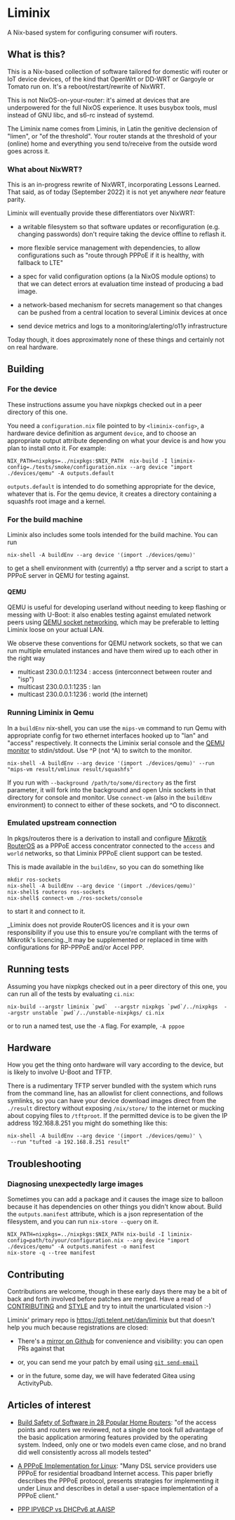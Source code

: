 # Liminix

A Nix-based system for configuring consumer wifi routers.

## What is this?

This is a Nix-based collection of software tailored for domestic wifi
router or IoT device devices, of the kind that OpenWrt or DD-WRT or
Gargoyle or Tomato run on. It's a reboot/restart/rewrite of NixWRT.

This is not NixOS-on-your-router: it's aimed at devices that are
underpowered for the full NixOS experience. It uses busybox tools,
musl instead of GNU libc, and s6-rc instead of systemd.

The Liminix name comes from Liminis, in Latin the genitive declension
of "limen", or "of the threshold". Your router stands at the threshold
of your (online) home and everything you send to/receive from the
outside word goes across it.

### What about NixWRT?

This is an in-progress rewrite of NixWRT, incorporating Lessons
Learned. That said, as of today (September 2022) it is not yet
anywhere _near_ feature parity.

Liminix will eventually provide these differentiators over NixWRT:

* a writable filesystem so that software updates or reconfiguration
  (e.g. changing passwords) don't require taking the device offline to
  reflash it.

* more flexible service management with dependencies, to allow
  configurations such as "route through PPPoE if it is healthy, with
  fallback to LTE"

* a spec for valid configuration options (a la NixOS module options)
  to that we can detect errors at evaluation time instead of producing
  a bad image.

* a network-based mechanism for secrets management so that changes can
  be pushed from a central location to several Liminix devices at once

* send device metrics and logs to a monitoring/alerting/o11y
  infrastructure

Today though, it does approximately none of these things and certainly
not on real hardware.


## Building

### For the device

These instructions assume you have nixpkgs checked out in a peer
directory of this one.

You need a `configuration.nix` file pointed to by `<liminix-config>`, a
hardware device definition as argument `device`, and to choose an
appropriate output attribute depending on what your device is and how
you plan to install onto it. For example:

    NIX_PATH=nixpkgs=../nixpkgs:$NIX_PATH  nix-build -I liminix-config=./tests/smoke/configuration.nix --arg device "import ./devices/qemu" -A outputs.default

`outputs.default` is intended to do something appropriate for the
device, whatever that is. For the qemu device, it creates a directory
containing a squashfs root image and a kernel.

### For the build machine

Liminix also includes some tools intended for the build machine. You can
run

    nix-shell -A buildEnv --arg device '(import ./devices/qemu)'

to get a shell environment with (currently) a tftp server and
a script to start a PPPoE server in QEMU for testing against.


#### QEMU

QEMU is useful for developing userland without needing to keep
flashing or messing with U-Boot: it also enables testing against
emulated network peers using [QEMU socket networking](https://wiki.qemu.org/Documentation/Networking#Socket),
which may be preferable to letting Liminix loose on your actual LAN.

We observe these conventions for QEMU network sockets, so that we can
run multiple emulated instances and have them wired up to each other
in the right way

* multicast 230.0.0.1:1234  : access (interconnect between router and "isp")
* multicast 230.0.0.1:1235  : lan
* multicast 230.0.0.1:1236  : world (the internet)

### Running Liminix in Qemu

In a `buildEnv` nix-shell, you can use the `mips-vm` command
to run Qemu with appropriate config for two ethernet interfaces
hooked up to "lan" and "access" respectively. It connects the Liminix
serial console and the [QEMU monitor](https://www.qemu.org/docs/master/system/monitor.html) to stdin/stdout. Use ^P (not ^A) to switch to the monitor.

    nix-shell -A buildEnv --arg device '(import ./devices/qemu)' --run "mips-vm result/vmlinux result/squashfs"

If you run with `--background /path/to/some/directory` as the first
parameter, it will fork into the background and open Unix sockets in
that directory for console and monitor.  Use `connect-vm` (also in the
`buildEnv` environment) to connect to either of these sockets, and ^O
to disconnect.

### Emulated upstream connection

In pkgs/routeros there is a derivation to install and configure
[Mikrotik RouterOS](https://mikrotik.com/software) as a PPPoE access
concentrator connected to the `access` and `world` networks, so that
Liminix PPPoE client support can be tested.

This is made available in the `buildEnv`, so you can do something like

    mkdir ros-sockets
    nix-shell -A buildEnv --arg device '(import ./devices/qemu)'
	nix-shell$ routeros ros-sockets
	nix-shell$ connect-vm ./ros-sockets/console

to start it and connect to it.

_Liminix does not provide RouterOS licences and it is your own
responsibility if you use this to ensure you're compliant with the
terms of Mikrotik's licencing._It may be supplemented or replaced in
time with configurations for RP-PPPoE and/or Accel PPP.

## Running tests

Assuming you have nixpkgs checked out in a peer directory of this one,
you can run all of the tests by evaluating `ci.nix`:

    nix-build --argstr liminix `pwd`  --argstr nixpkgs `pwd`/../nixpkgs  --argstr unstable `pwd`/../unstable-nixpkgs/ ci.nix

or to run a named test, use the `-A` flag. For example, `-A pppoe`


## Hardware

How you get the thing onto hardware will vary according to the device,
but is likely to involve U-Boot and TFTP.

There is a rudimentary TFTP server bundled with the system which runs
from the command line, has an allowlist for client connections, and
follows symlinks, so you can have your device download images direct
from the `./result` directory without exposing `/nix/store/` to the
internet or mucking about copying files to `/tftproot`. If the
permitted device is to be given the IP address 192.168.8.251 you might
do something like this:

    nix-shell -A buildEnv --arg device '(import ./devices/qemu)' \
	 --run "tufted -a 192.168.8.251 result"


## Troubleshooting

### Diagnosing unexpectedly large images

Sometimes you can add a package and it causes the image size to balloon
because it has dependencies on other things you didn't know about. Build the
`outputs.manifest` attribute, which is a json representation of the
filesystem, and you can run `nix-store --query` on it.

    NIX_PATH=nixpkgs=../nixpkgs:$NIX_PATH nix-build -I liminix-config=path/to/your/configuration.nix --arg device "import ./devices/qemu" -A outputs.manifest -o manifest
    nix-store -q --tree manifest


## Contributing

Contributions are welcome, though in these early days there may be a
bit of back and forth involved before patches are merged.  Have a read
of [CONTRIBUTING](CONTRIBUTING.md) and [STYLE](STYLE.md) and try to
intuit the unarticulated vision :-)

Liminix' primary repo is https://gti.telent.net/dan/liminix but that
doesn't help you much because registrations are closed:

* There's a [mirror on Github](https://github.com/telent/liminix) for
convenience and visibility: you can open PRs against that

* or, you can send me your patch by email using [`git send-email`](https://git-send-email.io/)

* or in the future, some day, we will have federated Gitea using
  ActivityPub.


## Articles of interest

* [Build Safety of Software in 28 Popular Home Routers](https://cyber-itl.org/assets/papers/2018/build_safety_of_software_in_28_popular_home_routers.pdf):
   "of the access points and routers we reviewed, not a single one
took full advantage of the basic application armoring features
provided by the operating system. Indeed, only one or two models even
came close, and no brand did well consistently across all models
tested"

* [A PPPoE Implementation for Linux](https://static.usenix.org/publications/library/proceedings/als00/2000papers/papers/full_papers/skoll/skoll_html/index.html): "Many DSL service providers use PPPoE for residential broadband Internet access. This paper briefly describes the PPPoE protocol, presents strategies for implementing it under Linux and describes in detail a user-space implementation of a PPPoE client."

* [PPP IPV6CP vs DHCPv6 at AAISP](https://www.revk.uk/2011/01/ppp-ipv6cp-vs-dhcpv6.html)
